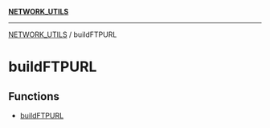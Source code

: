 [**NETWORK_UTILS**](../README.md)

***

[NETWORK_UTILS](../README.md) / buildFTPURL

# buildFTPURL

## Functions

- [buildFTPURL](functions/buildFTPURL.md)
